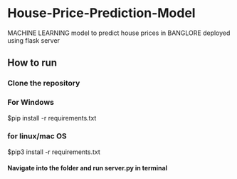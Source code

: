 # House-Price-Prediction-Model
MACHINE LEARNING model to predict house prices in BANGLORE deployed using flask server


## How to run
### Clone the repository
### For Windows
$pip install -r requirements.txt

### for linux/mac OS
$pip3 install -r requirements.txt

#### Navigate  into the folder and run server.py in terminal

